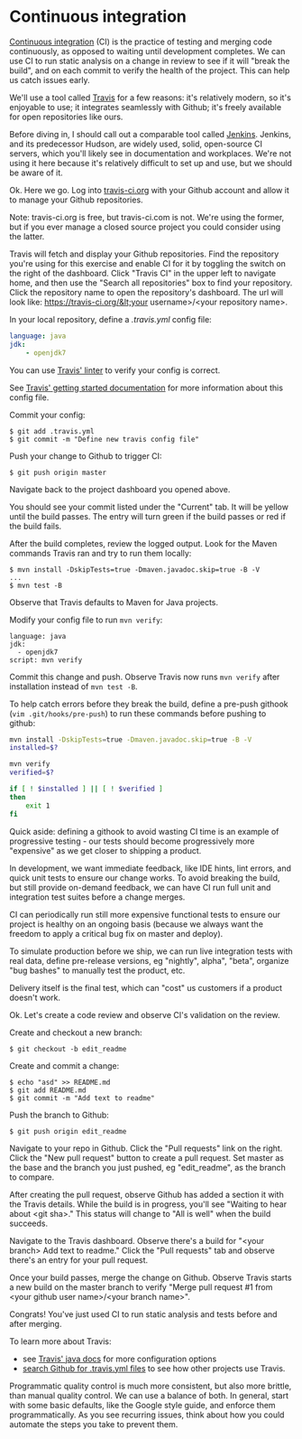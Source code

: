 # Continuous integration

[Continuous integration](http://www.thoughtworks.com/continuous-integration) (CI) is the practice of testing and merging code continuously, as opposed to waiting until development completes. We can use CI to run static analysis on a change in review to see if it will "break the build", and on each commit to verify the health of the project. This can help us catch issues early.

We'll use a tool called [Travis](https://travis-ci.org/) for a few reasons: it's relatively modern, so it's enjoyable to use; it integrates seamlessly with Github; it's freely available for open repositories like ours.

Before diving in, I should call out a comparable tool called [Jenkins](https://jenkins-ci.org/). Jenkins, and its predecessor Hudson, are widely used, solid, open-source CI servers, which you'll likely see in documentation and workplaces. We're not using it here because it's relatively difficult to set up and use, but we should be aware of it.

Ok. Here we go. Log into [travis-ci.org](https://travis-ci.org/) with your Github account and allow it to manage your Github repositories. 

Note: travis-ci.org is free, but travis-ci.com is not. We're using the former, but if you ever manage a closed source project you could consider using the latter.

Travis will fetch and display your Github repositories. Find the repository you're using for this exercise and enable CI for it by toggling the switch on the right of the dashboard. Click "Travis CI" in the upper left to navigate home, and then use the "Search all repositories" box to find your repository. Click the repository name to open the repository's dashboard. The url will look like: https://travis-ci.org/&lt;your username&gt;/&lt;your repository name&gt;.

In your local repository, define a _.travis.yml_ config file:

```yaml
language: java
jdk:
    - openjdk7
```

You can use [Travis' linter](http://lint.travis-ci.org/) to verify your config is correct.

See [Travis' getting started documentation](http://docs.travis-ci.com/user/getting-started/) for more information about this config file.

Commit your config:

```nohighlight
$ git add .travis.yml
$ git commit -m "Define new travis config file"
```

Push your change to Github to trigger CI:

```nohighlight
$ git push origin master
```

Navigate back to the project dashboard you opened above.

You should see your commit listed under the "Current" tab. It will be yellow until the build passes. The entry will turn green if the build passes or red if the build fails.

After the build completes, review the logged output. Look for the Maven commands Travis ran and try to run them locally:

```nohighlight
$ mvn install -DskipTests=true -Dmaven.javadoc.skip=true -B -V
...
$ mvn test -B
```

Observe that Travis defaults to Maven for Java projects.

Modify your config file to run `mvn verify`:

```nohighlight
language: java
jdk:
  - openjdk7
script: mvn verify
```

Commit this change and push. Observe Travis now runs `mvn verify` after installation instead of `mvn test -B`.

To help catch errors before they break the build, define a pre-push githook (`vim .git/hooks/pre-push`) to run these commands before pushing to github:

```bash
mvn install -DskipTests=true -Dmaven.javadoc.skip=true -B -V
installed=$?

mvn verify
verified=$?

if [ ! $installed ] || [ ! $verified ]
then
    exit 1
fi
```

Quick aside: defining a githook to avoid wasting CI time is an example of progressive testing - our tests should become progressively more "expensive" as we get closer to shipping a product.

In development, we want immediate feedback, like IDE hints, lint errors, and quick unit tests to ensure our change works. To avoid breaking the build, but still provide on-demand feedback, we can have CI run full unit and integration test suites before a change merges.

CI can periodically run still more expensive functional tests to ensure our project is healthy on an ongoing basis (because we always want the freedom to apply a critical bug fix on master and deploy).

To simulate production before we ship, we can run live integration tests with real data, define pre-release versions, eg "nightly", alpha", "beta", organize "bug bashes" to manually test the product, etc.

Delivery itself is the final test, which can "cost" us customers if a product doesn't work.

Ok. Let's create a code review and observe CI's validation on the review.

Create and checkout a new branch:

```nohighlight
$ git checkout -b edit_readme
```

Create and commit a change:

```nohighlight
$ echo "asd" >> README.md
$ git add README.md
$ git commit -m "Add text to readme"
```

Push the branch to Github:

```nohighlight
$ git push origin edit_readme
```

Navigate to your repo in Github. Click the "Pull requests" link on the right. Click the "New pull request" button to create a pull request. Set master as the base and the branch you just pushed, eg "edit_readme", as the branch to compare.

After creating the pull request, observe Github has added a section it with the Travis details. While the build is in progress, you'll see "Waiting to hear about &lt;git sha&gt;." This status will change to "All is well" when the build succeeds.

Navigate to the Travis dashboard. Observe there's a build for "&lt;your branch&gt; Add text to readme." Click the "Pull requests" tab and observe there's an entry for your pull request.

Once your build passes, merge the change on Github. Observe Travis starts a new build on the master branch to verify "Merge pull request #1 from &lt;your github user name&gt;/&lt;your branch name&gt;".

Congrats! You've just used CI to run static analysis and tests before and after merging.

To learn more about Travis:
* see [Travis' java docs](http://docs.travis-ci.com/user/languages/java/) for more configuration options
* [search Github for .travis.yml files](https://github.com/search?utf8=%E2%9C%93&q=%22language%3A+java%22+language%3Ayml&type=Code&ref=searchresults) to see how other projects use Travis.

Programmatic quality control is much more consistent, but also more brittle, than manual quality control. We can use a balance of both. In general, start with some basic defaults, like the Google style guide, and enforce them programmatically. As you see recurring issues, think about how you could automate the steps you take to prevent them.
